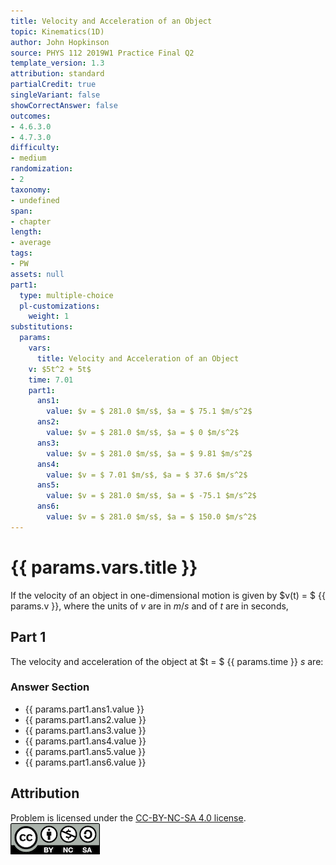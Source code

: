 ```yaml
---
title: Velocity and Acceleration of an Object
topic: Kinematics(1D)
author: John Hopkinson
source: PHYS 112 2019W1 Practice Final Q2
template_version: 1.3
attribution: standard
partialCredit: true
singleVariant: false
showCorrectAnswer: false
outcomes:
- 4.6.3.0
- 4.7.3.0
difficulty:
- medium
randomization:
- 2
taxonomy:
- undefined
span:
- chapter
length:
- average
tags:
- PW
assets: null
part1:
  type: multiple-choice
  pl-customizations:
    weight: 1
substitutions:
  params:
    vars:
      title: Velocity and Acceleration of an Object
    v: $5t^2 + 5t$
    time: 7.01
    part1:
      ans1:
        value: $v = $ 281.0 $m/s$, $a = $ 75.1 $m/s^2$
      ans2:
        value: $v = $ 281.0 $m/s$, $a = $ 0 $m/s^2$
      ans3:
        value: $v = $ 281.0 $m/s$, $a = $ 9.81 $m/s^2$
      ans4:
        value: $v = $ 7.01 $m/s$, $a = $ 37.6 $m/s^2$
      ans5:
        value: $v = $ 281.0 $m/s$, $a = $ -75.1 $m/s^2$
      ans6:
        value: $v = $ 281.0 $m/s$, $a = $ 150.0 $m/s^2$
---
```

# {{ params.vars.title }}
If the velocity of an object in one-dimensional motion is given by $v(t) = $ {{ params.v }}, where the units of $v$ are in $m/s$ and of $t$ are in seconds,

## Part 1

The velocity and acceleration of the object at $t = $ {{ params.time }} $s$ are:

### Answer Section

- {{ params.part1.ans1.value }}
- {{ params.part1.ans2.value }}
- {{ params.part1.ans3.value }}
- {{ params.part1.ans4.value }}
- {{ params.part1.ans5.value }}
- {{ params.part1.ans6.value }}

## Attribution

Problem is licensed under the [CC-BY-NC-SA 4.0 license](https://creativecommons.org/licenses/by-nc-sa/4.0/).<br> ![The Creative Commons 4.0 license requiring attribution-BY, non-commercial-NC, and share-alike-SA license.](https://raw.githubusercontent.com/firasm/bits/master/by-nc-sa.png)